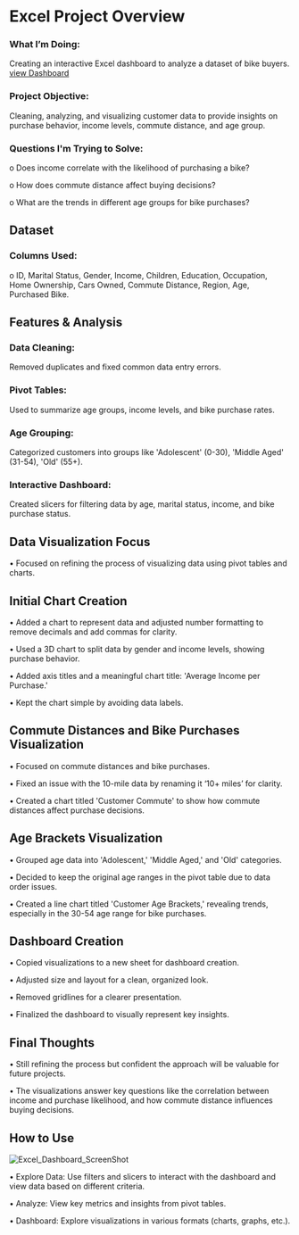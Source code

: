 # Excel Project Overview
### What I’m Doing: 
Creating an interactive Excel dashboard to analyze a dataset of bike buyers. <a href = "https://github.com/ak060204/Data-visualization-projects/blob/main/Excel_Project/Excel_Dashboard_ScreenShot.png"> view Dashboard </a>

### Project Objective: 
Cleaning, analyzing, and visualizing customer data to provide insights on purchase behavior, income levels, commute distance, and age group.

### Questions I'm Trying to Solve: 
o	Does income correlate with the likelihood of purchasing a bike?

o	How does commute distance affect buying decisions?

o	What are the trends in different age groups for bike purchases?

## Dataset
### Columns Used: 
o	ID, Marital Status, Gender, Income, Children, Education, Occupation, Home Ownership, Cars Owned, Commute Distance, Region, Age, Purchased Bike.

## Features & Analysis
### Data Cleaning: 
Removed duplicates and fixed common data entry errors.
### Pivot Tables: 
Used to summarize age groups, income levels, and bike purchase rates.
### Age Grouping: 
Categorized customers into groups like 'Adolescent' (0-30), 'Middle Aged' (31-54), 'Old' (55+).
### Interactive Dashboard: 
Created slicers for filtering data by age, marital status, income, and bike purchase status.

## Data Visualization Focus
•	Focused on refining the process of visualizing data using pivot tables and charts.

## Initial Chart Creation
•	Added a chart to represent data and adjusted number formatting to remove decimals and add commas for clarity.

•	Used a 3D chart to split data by gender and income levels, showing purchase behavior.

•	Added axis titles and a meaningful chart title: 'Average Income per Purchase.'

•	Kept the chart simple by avoiding data labels.

## Commute Distances and Bike Purchases Visualization
•	Focused on commute distances and bike purchases.

•	Fixed an issue with the 10-mile data by renaming it ‘10+ miles’ for clarity.

•	Created a chart titled 'Customer Commute' to show how commute distances affect purchase decisions.

## Age Brackets Visualization
•	Grouped age data into 'Adolescent,' 'Middle Aged,' and 'Old' categories.

•	Decided to keep the original age ranges in the pivot table due to data order issues.

•	Created a line chart titled 'Customer Age Brackets,' revealing trends, especially in the 30-54 age range for bike purchases.
## Dashboard Creation
•	Copied visualizations to a new sheet for dashboard creation.

•	Adjusted size and layout for a clean, organized look.

•	Removed gridlines for a clearer presentation.

•	Finalized the dashboard to visually represent key insights.

## Final Thoughts
•	Still refining the process but confident the approach will be valuable for future projects.

•	The visualizations answer key questions like the correlation between income and purchase likelihood, and how commute distance influences buying decisions.
## How to Use

![Excel_Dashboard_ScreenShot](https://github.com/user-attachments/assets/5008146a-2def-40d3-9034-54f65827e46d)

•	Explore Data: Use filters and slicers to interact with the dashboard and view data based on different criteria.

•	Analyze: View key metrics and insights from pivot tables.

•	Dashboard: Explore visualizations in various formats (charts, graphs, etc.).


